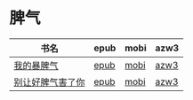 # 脾气

| 书名 | epub | mobi | azw3 |
| --- | --- | --- | --- |
| [我的暴脾气](http://ct.dalanmei.com/f/31084289-771241132-5b110a) | [epub](http://ct.dalanmei.com/f/31084289-771241132-5b110a) | [mobi](http://ct.dalanmei.com/f/31084289-771229554-1bf878) | [azw3](http://ct.dalanmei.com/f/31084289-771233236-09dbd1) |
| [别让好脾气害了你](http://ct.dalanmei.com/f/31084289-571801353-b2c1d7) | [epub](http://ct.dalanmei.com/f/31084289-571801353-b2c1d7) | [mobi](http://ct.dalanmei.com/f/31084289-571532076-567241) | [azw3](http://ct.dalanmei.com/f/31084289-571989284-316dd6) |
